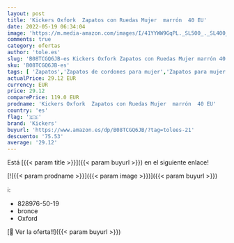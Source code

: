 ```yaml
---
layout: post
title: 'Kickers Oxfork  Zapatos con Ruedas Mujer  marrón  40 EU'
date: 2022-05-19 06:34:04
image: 'https://m.media-amazon.com/images/I/41YYWW9GqPL._SL500_._SL400_.jpg'
comments: true
category: ofertas
author: 'tole.es'
slug: 'B08TCGQ6JB-es Kickers Oxfork Zapatos con Ruedas Mujer marrón 40 EU'
sku: 'B08TCGQ6JB-es'
tags: [ 'Zapatos','Zapatos de cordones para mujer','Zapatos para mujer','Zapatos planos de mujer','Zapatos y complementos','kickers','zapatos','🇪🇸', ]
actualPrice: 29.12 EUR
currency: EUR
price: 29.12
comparePrice: 119.0 EUR
prodname: 'Kickers Oxfork  Zapatos con Ruedas Mujer  marrón  40 EU'
country: 'es'
flag: '🇪🇸'
brand: 'Kickers'
buyurl: 'https://www.amazon.es/dp/B08TCGQ6JB/?tag=tolees-21'
descuento: '75.53'
average: '29.12'
---
```


Está [{{< param title >}}]({{< param buyurl >}}) en el siguiente enlace!

[![{{< param prodname >}}]({{< param image >}})]({{< param buyurl >}})

ℹ️:

- 828976-50-19
- bronce
- Oxford

[🛒 Ver la oferta!!]({{< param buyurl >}})
